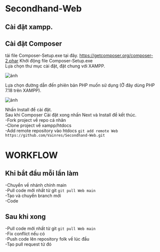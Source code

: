 # Secondhand-Web
## Cài đặt xampp.
## Cài đặt Composer

tải file Composer-Setup.exe tại đây. https://getcomposer.org/composer-2.phar
Khởi động file Composer-Setup.exe  
Lựa chọn thư mục cài đặt, đặt chung với XAMPP.  

![ảnh](https://user-images.githubusercontent.com/64851127/133403352-eb4a0853-3408-4d00-83a1-6ae92f9192de.png)

Lựa chọn đường dẫn đến phiên bản PHP muốn sử dụng (Ở đây dùng PHP 7.18 trên XAMPP).  

![ảnh](https://user-images.githubusercontent.com/64851127/133403386-623029c4-1ebd-49e6-949f-b39b189eef75.png)

Nhấn Install để cài đặt.  
Sau khi Composer Cài đặt xong nhấn Next và Install để kết thúc.  
-Fork project về repo cá nhân  
-Clone project về xampp/htdocs  
-Add remote repository vào htdocs `git add remote Web https://github.com/Vainres/Secondhand-Web.git`  

# WORKFLOW
## Khi bắt đầu mỗi lần làm
-Chuyển về nhánh chính main  
-Pull code mới nhất từ git `git pull Web main`  
-Tạo và chuyển branch mới  
-Code  

## Sau khi xong
-Pull code mới nhất từ git `git pull Web main`  
-Fix conflict nếu có  
-Push code lên repository folk về lúc đầu  
-Tạo pull request từ đó  
